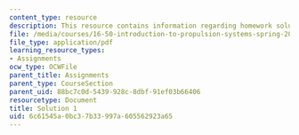 ```yaml
---
content_type: resource
description: This resource contains information regarding homework solution 1.
file: /media/courses/16-50-introduction-to-propulsion-systems-spring-2012/6c61545a0bc37b33997a605562923a65_MIT16_50S12_sol1.pdf
file_type: application/pdf
learning_resource_types:
- Assignments
ocw_type: OCWFile
parent_title: Assignments
parent_type: CourseSection
parent_uid: 88bc7c0d-5439-928c-8dbf-91ef03b66406
resourcetype: Document
title: Solution 1
uid: 6c61545a-0bc3-7b33-997a-605562923a65
---
```


